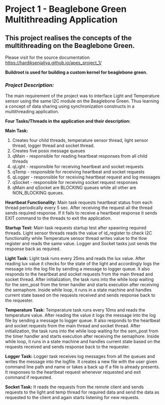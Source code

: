 # Project 1 - Beaglebone Green Multithreading Application

## This project realises the concepts of the multithreading on the Beaglebone Green.

Please visit for the source documentation <https://hardiksenjaliya.github.io/apes_project_1/>

**Buildroot is used for building a custom kernel for beaglebone green.**

### *Project Description:*
  The main requirement of the project was to interface Light and Temperature sensor using the same I2C module on the Beaglebone Green. Thus learning a concept of data sharing using synchronization constructs in a multithreading application.
  
 **Four Tasks/Threads in the application and their description:**
  
**Main Task:**
  1. Creates four child threads, temperature sensor thread, light sensor thread, logger thread and socket thread.
  2. Creates five posix message queues
  3. qMain - responsible for reading heartbeat responses from all child threads
  4. qLight - responsible for receiving heartbeat and socket requests 
  5. qTemp - responsible for receiving heartbeat and socket requests
  6. qLogger - responsible for receiving heartbeat request and log messages
  7. qSocket - responsible for receiving socket request responses
  8. qMain and qSocket are BLOCKING queues while all other are NON_BLOCKING queues.

**Heartbeat Functionality:**
Main task requests heartbeat status from each thread periodically every 5 sec. After receiving the request all the thread sends required response. 
If it fails to receive a heartbeat response it sends EXIT command to the threads to exit the application.

**Startup Test:**
Main task requests startup test after spawning required threads. Light sensor threads reads the value of id_register to check I2C functionality while Temperature sensor thread writes value to the tlow register and reads the same value. Logger and Socket tasks just sends the response back as required.

**Light Task:**
Light task runs every 25ms and reads the lux value. After reading lux value it checks for the state of the light and accordingly logs the message into the log file by sending a message to logger queue.
It also responds to the heartbeat and socket requests from the main thread and socket thread.
After initialization, the task runs into the while loop waiting for the sem_post from the timer handler and starts execution after receiving the semaphore.
Inside while loop, it runs in a state machine and handles current state based on the requests received and sends response back to the requester.


**Temperature Task:**
Temperature task runs every 10ms and reads the temperature value. After reading the value it logs the message into the log file by sending a message to logger queue.
It also responds to the heartbeat and socket requests from the main thread and socket thread.
After initialization, the task runs into the while loop waiting for the sem_post from the timer handler and starts execution after receiving the semaphore.
Inside while loop, it runs in a state machine and handles current state based on the requests received and sends response back to the requester.

**Logger Task:**
Logger task receives log messages from all the queues and writes the message into the logfile.
It creates a new file with the user given command line path and name or takes a back up if a file is already presents.
It responses to the heartbeat request whenever requested and exit command if requested.

**Socket Task:**
It reads the requests from the remote client and sends requests to the light and temp thread for required data and send the data as requested to the client and again starts listening for new requests.

